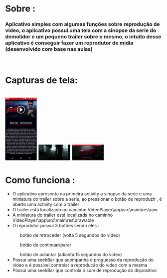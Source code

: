 <h1>Sobre :</h1>
  <h3>Aplicativo simples com algumas funções sobre reprodução de video, o aplicativo possui uma tela com a sinopse da serie do demolidor e um pequeno trailer sobre o mesmo, o intuito desse aplicativo é conseguir fazer um reprodutor de midia
  (desenvolvido com base nas aulas)</h3>
<br>
<h1>Capturas de tela:<h1>
  <img width="20%" src="prints/print1.jpg">
  <img width="20%" src="prints/print2.jpg">
  <img width="20%" src="prints/print3.jpg">
<br>

<h1>Como funciona :</h1>

<ul>
  <li> O aplicativo apresenta na primeira activity a sinopse da serie e uma miniatura do trailer sobre a serie, ao pressionar o botão de reproduzir , é aberto uma activity com o trailer</li>
  <li> O trailer está localizado no caminho VideoPlayer\app\src\main\res\raw </li>
  <li> A miniatura do trailer está localizada no caminho VideoPlayer\app\src\main\res\drawable </li>
  <li> O reprodutor possui 3 botões sendo eles :</li>
    <ol>botão de retroceder (volta 5 segundos do video)</ol>
    <ol>botão de continuar/parar</ol>
    <ol>botão de adiantar (adianta 15 segundos do video)</ol>
  <li>Possui uma seekBar que acompanha o proguesso da reprodução do video e é possivel controlar a reprodução do video com a mesma<l1>
  <li>Possui uma seekBar que controla o som de reprodução do dispositivo<l1>
</ul>
